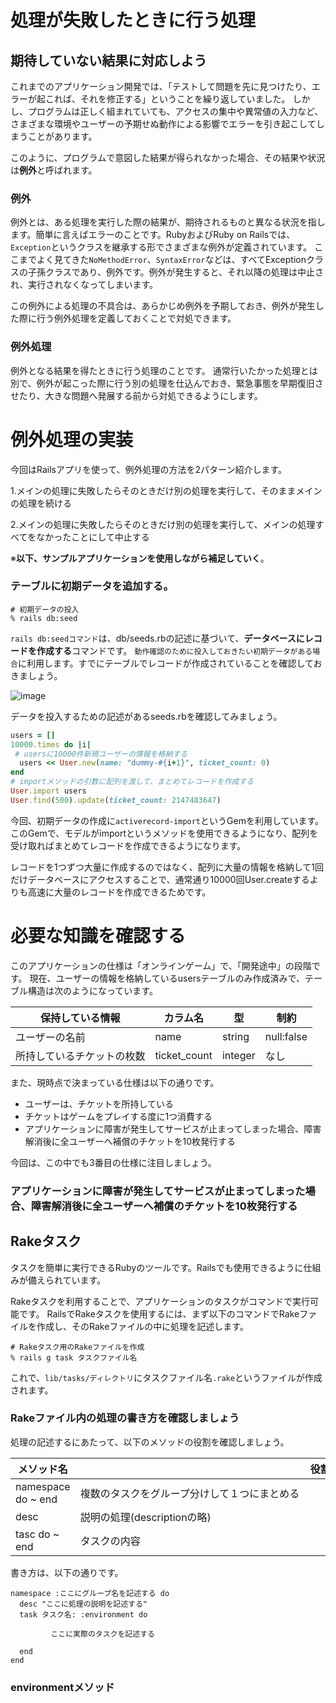 # 処理が失敗したときに行う処理

## 期待していない結果に対応しよう

これまでのアプリケーション開発では、「テストして問題を先に見つけたり、エラーが起これば、それを修正する」ということを繰り返していました。
しかし、プログラムは正しく組まれていても、アクセスの集中や異常値の入力など、さまざまな環境やユーザーの予期せぬ動作による影響でエラーを引き起こしてしまうことがあります。

このように、プログラムで意図した結果が得られなかった場合、その結果や状況は**例外**と呼ばれます。

###  例外

例外とは、ある処理を実行した際の結果が、期待されるものと異なる状況を指します。簡単に言えばエラーのことです。RubyおよびRuby on Railsでは、`Exception`というクラスを継承する形でさまざまな例外が定義されています。
ここまでよく見てきた`NoMethodError`、`SyntaxError`などは、すべてExceptionクラスの子孫クラスであり、例外です。例外が発生すると、それ以降の処理は中止され、実行されなくなってしまいます。

この例外による処理の不具合は、あらかじめ例外を予期しておき、例外が発生した際に行う例外処理を定義しておくことで対処できます。

### 例外処理

例外となる結果を得たときに行う処理のことです。
通常行いたかった処理とは別で、例外が起こった際に行う別の処理を仕込んでおき、緊急事態を早期復旧させたり、大きな問題へ発展する前から対処できるようにします。


# 例外処理の実装

今回はRailsアプリを使って、例外処理の方法を2パターン紹介します。

1.メインの処理に失敗したらそのときだけ別の処理を実行して、そのままメインの処理を続ける

2.メインの処理に失敗したらそのときだけ別の処理を実行して、メインの処理すべてをなかったことにして中止する


※**以下、サンプルアプリケーションを使用しながら補足していく**。


###  テーブルに初期データを追加する。

```ターミナル
# 初期データの投入
% rails db:seed
```

`rails db:seedコマンド`は、db/seeds.rbの記述に基づいて、**データベースにレコードを作成する**コマンドです。
`動作確認のために投入しておきたい初期データがある場合`に利用します。すでにテーブルでレコードが作成されていることを確認しておきましょう。

![image](https://github.com/koharayuki/til/assets/132040884/2ee0091f-daab-41b4-b4bb-c702082813ba)

データを投入するための記述があるseeds.rbを確認してみましょう。

```db/seeds.rb
users = []
10000.times do |i|
 # usersに10000件新規ユーザーの情報を格納する
  users << User.new(name: "dummy-#{i+1}", ticket_count: 0)
end
# importメソッドの引数に配列を渡して、まとめてレコードを作成する
User.import users
User.find(500).update(ticket_count: 2147483647)
```

今回、初期データの作成に`activerecord-import`というGemを利用しています。
このGemで、モデルがimportというメソッドを使用できるようになり、配列を受け取ればまとめてレコードを作成できるようになります。

レコードを1つずつ大量に作成するのではなく、配列に大量の情報を格納して1回だけデータベースにアクセスすることで、通常通り10000回User.createするよりも高速に大量のレコードを作成できるためです。


# 必要な知識を確認する

このアプリケーションの仕様は「オンラインゲーム」で、「開発途中」の段階です。
現在、ユーザーの情報を格納しているusersテーブルのみ作成済みで、テーブル構造は次のようになっています。

| 保持している情報          | カラム名        | 型        | 制約         |
| --------------------- | ------------- | --------- | ----------- |
| ユーザーの名前           | name          | string    | null:false  |
| 所持しているチケットの枚数   | ticket_count  | integer   | なし         |

また、現時点で決まっている仕様は以下の通りです。

- ユーザーは、チケットを所持している
- チケットはゲームをプレイする度に1つ消費する
- アプリケーションに障害が発生してサービスが止まってしまった場合、障害解消後に全ユーザーへ補償のチケットを10枚発行する

今回は、この中でも3番目の仕様に注目しましょう。

### アプリケーションに障害が発生してサービスが止まってしまった場合、障害解消後に全ユーザーへ補償のチケットを10枚発行する

## Rakeタスク

タスクを簡単に実行できるRubyのツールです。Railsでも使用できるように仕組みが備えられています。

Rakeタスクを利用することで、アプリケーションのタスクがコマンドで実行可能です。
RailsでRakeタスクを使用するには、まず以下のコマンドでRakeファイルを作成し、そのRakeファイルの中に処理を記述します。

```ターミナル
# Rakeタスク用のRakeファイルを作成
% rails g task タスクファイル名
```

これで、`lib/tasks/ディレクトリ`にタスクファイル名`.rake`というファイルが作成されます。

### Rakeファイル内の処理の書き方を確認しましょう

処理の記述するにあたって、以下のメソッドの役割を確認しましょう。

| メソッド名               | 役割                                        |
| --------------------- | ------------------------------------------ |
| namespace do ~ end    | 複数のタスクをグループ分けして１つにまとめる          |
| desc                  | 説明の処理(descriptionの略)                  |
| tasc do ~ end         | タスクの内容　　　　　　　　　　　　　　　　　　　　　　　　　　　　　　　　　　　　　　　　　　　　　　　          |

書き方は、以下の通りです。

```Rakeファイルの中身
namespace :ここにグループ名を記述する do
  desc "ここに処理の説明を記述する"
  task タスク名: :environment do

         ここに実際のタスクを記述する

  end
end
```

### environmentメソッド









